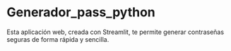 # Generador_pass_python
Esta aplicación web, creada con Streamlit, te permite generar contraseñas seguras de forma rápida y sencilla. 
